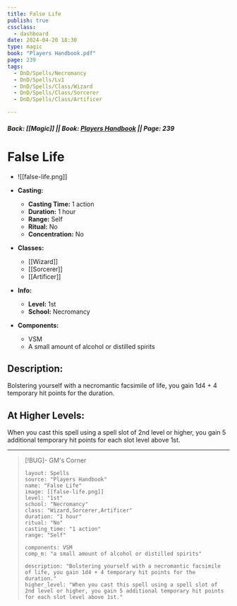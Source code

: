 ```yaml
---
title: False Life
publish: true
cssclass:
  - dashboard
date: 2024-04-20 18:30
type: magic
book: "Players Handbook.pdf"
page: 239
tags:
  - DnD/Spells/Necromancy
  - DnD/Spells/Lv1
  - DnD/Spells/Class/Wizard
  - DnD/Spells/Class/Sorcerer
  - DnD/Spells/Class/Artificer

---
```


##### Back: [[Magic]] || Book: [Players Handbook](https://drive.google.com/drive/folders/1O5bhpYizcIT5xxAoLOuzCRht_PVS7VSG?usp=sharing) || Page: 239

# False Life
- ![[false-life.png]]
- **Casting:**
    - **Casting Time:** 1 action
    - **Duration:** 1 hour
    - **Range:** Self
    - **Ritual:** No
    - **Concentration:** No
- **Classes:**
    - [[Wizard]]
    - [[Sorcerer]]
    - [[Artificer]]

- **Info:**
    - **Level:** 1st
    - **School:** Necromancy
- **Components:**
    - VSM
    - A small amount of alcohol or distilled spirits

## Description:
Bolstering yourself with a necromantic facsimile of life, you gain 1d4 + 4 temporary hit points for the duration.

## At Higher Levels:
When you cast this spell using a spell slot of 2nd level or higher, you gain 5 additional temporary hit points for each slot level above 1st.

---

> [!BUG]- GM's Corner
>
> ```statblock
> layout: Spells
> source: "Players Handbook"
> name: "False Life"
> image: [[false-life.png]]
> level: "1st"
> school: "Necromancy"
> class: "Wizard,Sorcerer,Artificer"
> duration: "1 hour"
> ritual: "No"
> casting_time: "1 action"
> range: "Self"
>
> components: VSM
> comp_m: "a small amount of alcohol or distilled spirits"
>
> description: "Bolstering yourself with a necromantic facsimile of life, you gain 1d4 + 4 temporary hit points for the duration."
> higher_level: "When you cast this spell using a spell slot of 2nd level or higher, you gain 5 additional temporary hit points for each slot level above 1st."
> ```
